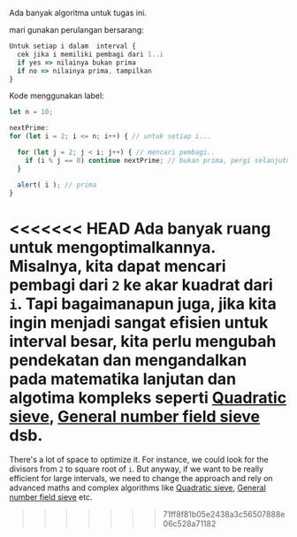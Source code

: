 Ada banyak algoritma untuk tugas ini.

mari gunakan perulangan bersarang:

```js
Untuk setiap i dalam  interval {
  cek jika i memiliki pembagi dari 1..i
  if yes => nilainya bukan prima
  if no => nilainya prima, tampilkan
}
```

Kode menggunakan label:

```js run
let n = 10;

nextPrime:
for (let i = 2; i <= n; i++) { // untuk setiap i...

  for (let j = 2; j < i; j++) { // mencari pembagi..
    if (i % j == 0) continue nextPrime; // bukan prima, pergi selanjutnya i
  }

  alert( i ); // prima
}
```

<<<<<<< HEAD
Ada banyak ruang untuk mengoptimalkannya. Misalnya, kita dapat mencari pembagi dari `2` ke akar kuadrat dari `i`. Tapi bagaimanapun juga, jika kita ingin menjadi sangat efisien untuk interval besar, kita perlu mengubah pendekatan dan mengandalkan pada matematika lanjutan dan algotima kompleks seperti [Quadratic sieve](https://en.wikipedia.org/wiki/Quadratic_sieve), [General number field sieve](https://en.wikipedia.org/wiki/General_number_field_sieve) dsb.
=======
There's a lot of space to optimize it. For instance, we could look for the divisors from `2` to square root of `i`. But anyway, if we want to be really efficient for large intervals, we need to change the approach and rely on advanced maths and complex algorithms like [Quadratic sieve](https://en.wikipedia.org/wiki/Quadratic_sieve), [General number field sieve](https://en.wikipedia.org/wiki/General_number_field_sieve) etc.
>>>>>>> 71ff8f81b05e2438a3c56507888e06c528a71182
